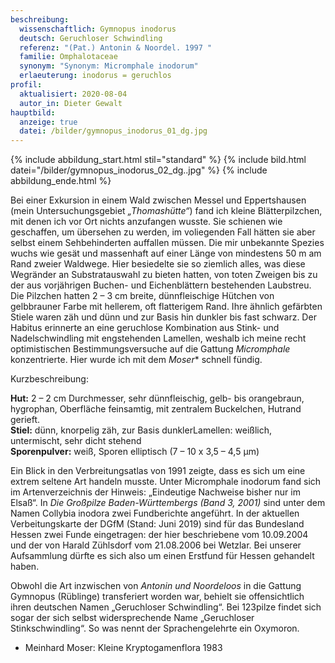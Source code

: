 ```yaml
---
beschreibung:
  wissenschaftlich: Gymnopus inodorus
  deutsch: Geruchloser Schwindling
  referenz: "(Pat.) Antonin & Noordel. 1997 "
  familie: Omphalotaceae
  synonym: "Synonym: Micromphale inodorum"
  erlaeuterung: inodorus = geruchlos
profil:
  aktualisiert: 2020-08-04
  autor_in: Dieter Gewalt
hauptbild:
  anzeige: true
  datei: /bilder/gymnopus_inodorus_01_dg.jpg
---
```

{% include abbildung_start.html stil="standard" %}
{% include bild.html datei="/bilder/gymnopus_inodorus_02_dg..jpg" %}
{% include abbildung_ende.html %}

Bei einer Exkursion in einem Wald zwischen Messel und Eppertshausen (mein Untersuchungsgebiet *„Thomashütte“*) fand ich kleine Blätterpilzchen, mit denen ich vor Ort nichts anzufangen wusste. Sie schienen wie geschaffen, um übersehen zu werden, im voliegenden Fall hätten sie aber selbst einem Sehbehinderten auffallen müssen. Die mir unbekannte Spezies wuchs wie gesät und massenhaft auf einer Länge von mindestens 50 m am Rand zweier Waldwege. Hier besiedelte sie so ziemlich alles, was diese Wegränder an Substratauswahl zu bieten hatten, von toten Zweigen bis zu der aus vorjährigen Buchen- und Eichenblättern bestehenden Laubstreu. Die Pilzchen hatten 2 – 3 cm breite, dünnfleischige Hütchen von gelbbrauner Farbe mit hellerem, oft flatterigem Rand. Ihre ähnlich gefärbten Stiele waren zäh und dünn und zur Basis hin dunkler bis fast schwarz. Der Habitus erinnerte an eine geruchlose Kombination aus Stink- und Nadelschwindling mit engstehenden Lamellen, weshalb ich meine recht optimistischen Bestimmungsversuche auf die Gattung *Micromphale* konzentrierte. Hier wurde ich mit dem *Moser** schnell fündig.

Kurzbeschreibung:

**Hut:** 2 – 2 cm Durchmesser, sehr dünnfleischig, gelb- bis orangebraun, hygrophan, Oberfläche feinsamtig, mit zentralem Buckelchen, Hutrand gerieft.\
**Stiel:** dünn, knorpelig zäh, zur Basis dunklerLamellen: weißlich, untermischt, sehr dicht stehend\
**Sporenpulver:** weiß, Sporen elliptisch (7 – 10 x 3,5 – 4,5 µm)

Ein Blick in den Verbreitungsatlas von 1991 zeigte, dass es sich um eine extrem seltene Art handeln musste. Unter Micromphale inodorum fand sich im Artenverzeichnis der Hinweis: „Eindeutige Nachweise bisher nur im Elsaß“. In *Die Großpilze Baden-Württembergs (Band 3, 2001)* sind unter dem Namen Collybia inodora zwei Fundberichte angeführt. In der aktuellen Verbeitungskarte der DGfM (Stand: Juni 2019) sind für das Bundesland Hessen zwei Funde eingetragen: der hier beschriebene vom 10.09.2004 und der von Harald Zühlsdorf vom 21.08.2006 bei Wetzlar. Bei unserer Aufsammlung dürfte es sich also um einen Erstfund für Hessen gehandelt haben.

Obwohl die Art inzwischen von *Antonin und Noordeloos* in die Gattung Gymnopus (Rüblinge) transferiert worden war, behielt sie offensichtlich ihren deutschen Namen „Geruchloser Schwindling“. Bei 123pilze findet sich sogar der sich selbst widersprechende Name „Geruchloser Stinkschwindling“. So was nennt der Sprachengelehrte ein Oxymoron.

* Meinhard Moser: Kleine Kryptogamenflora 1983